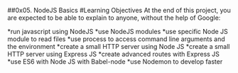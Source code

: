 ##0x05. NodeJS Basics
#Learning Objectives
At the end of this project, you are expected to be able to explain to anyone, without the help of Google:

*run javascript using NodeJS
*use NodeJS modules
*use specific Node JS module to read files
*use process to access command line arguments and the environment
*create a small HTTP server using Node JS
*create a small HTTP server using Express JS
*create advanced routes with Express JS
*use ES6 with Node JS with Babel-node
*use Nodemon to develop faster
